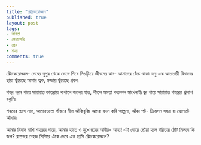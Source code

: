 ```yaml
---
title: "রৌদ্রকরোজ্জল"
published: true
layout: post
tags:
- কবিতা
- লেখালেখি
- প্রেম
- শহর
comments: true
---
```

রৌদ্রকরোজ্জল-
মেঘের দুপুর থেকে ভেঙ্গে পিষে
নিঙড়িয়ে জীবনের স্বাদ-
আমাদের বেঁচে থাকা৷
তবু এক আততায়ী বিষাদের ছায়া
ছুঁয়েছে আমার ত্বক, মজ্জায় ছুঁয়েছে প্রবল৷

শহর গরম গায়ে
সারারাত কাতরায়৷
কপালে জলের হাত, শীতল মমতা
কতকাল মাখেনাই৷
জ্বর গায়ে সারারাত শহরের প্রলাপ বকুনি৷

শহরের চোখ লাল,
আমারওতো পাঁজরে নীল আঁকিবুকি৷
আমরা বদল করি আল্পনা, আঁকা পট-
ক্রিমসন সন্ধ্যা বা ঘোলাটে আঁধার৷

আমার বিষাদ মাখি শহরের গায়ে,
আমার হাতে ও মুখে জ্বরের আবীর-
আহা! এই ঘোরে ছোঁয়া হলে দয়িতার ঠোঁট
মিলবে কি জল? রাতভর দেহজ শিশিরে
এঁকে দেবে এক হাসি
রৌদ্রকরোজ্জল?